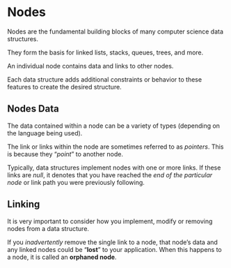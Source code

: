 # Nodes
Nodes are the fundamental building blocks of many computer science data structures. 

They form the basis for linked lists, stacks, queues, trees, and more.

An individual node contains data and links to other nodes. 

Each data structure adds additional constraints or behavior to these features to create the desired structure.

## Nodes Data
The data contained within a node can be a variety of types (depending on the language being used). 

The link or links within the node are sometimes referred to as _pointers_. This is because they “_point_” to another node.

Typically, data structures implement nodes with one or more links. If these links are _null_, it denotes that you have reached the _end of the particular node_ or link path you were previously following.

## Linking

It is very important to consider how you implement, modify or removing nodes from a data structure.

If you _inadvertently_ remove the single link to a node, that node’s data and any linked nodes could be “**lost**” to your application. When this happens to a node, it is called an **orphaned node**.
 